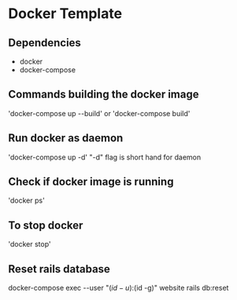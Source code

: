 # Docker Template
## Dependencies
- docker
- docker-compose

## Commands building the docker image
'docker-compose up --build' or 'docker-compose build'

## Run docker as daemon
'docker-compose up -d' "-d" flag is short hand for daemon

## Check if docker image is running
'docker ps'

## To stop docker
'docker stop'

## Reset rails database
docker-compose exec --user "$(id -u):$(id -g)" website rails db:reset
